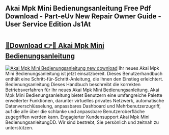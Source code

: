 ## Akai Mpk Mini Bedienungsanleitung Free Pdf Download - Part-eUv New Repair Owner Guide - User Service Edition Js1At

# <h2><a href="http://df5iw97.blite.top/?on=Akai+Mpk+Mini+Bedienungsanleitung">🔗Download 👉🔴 Akai Mpk Mini Bedienungsanleitung</a></h2>

[![Akai Mpk Mini Bedienungsanleitung new download](https://i.imgur.com/lujVjoI.png)](http://df5iw97.blite.top/?on=Akai+Mpk+Mini+Bedienungsanleitung)
Ihr neues Akai Mpk Mini Bedienungsanleitung ist jetzt einsatzbereit. Dieses Benutzerhandbuch enthält eine Schritt-für-Schritt-Anleitung, die Ihnen den Einstieg erleichtert. Bedienungsanleitung Dieses Handbuch beschreibt die korrekten Betriebsverfahren für Ihr neues Akai Mpk Mini Bedienungsanleitung. Akai Mpk Mini Bedienungsanleitung bietet Benutzern eine umfangreiche Palette erweiterter Funktionen, darunter virtuelles privates Netzwerk, automatische Datenverschlüsselung, anpassbares Dashboard und Mehrbenutzerzugriff, auf die alle über die schlanke und anpassbare Benutzeroberfläche zugegriffen werden kann. Engagierter Kundensupport Akai Mpk Mini BedienungsanleitungDD. Wir sind bestrebt, Sie persönlich und zeitnah zu unterstützen.
